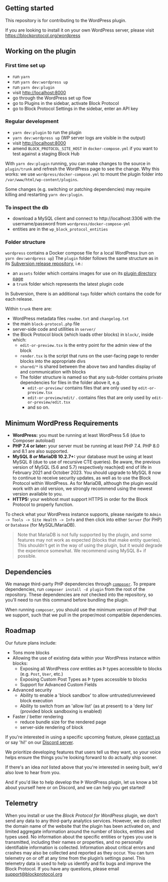 ## Getting started

This repository is for contributing to the WordPress plugin.

If you are looking to install it on your own WordPress server, please visit https://blockprotocol.org/wordpress

## Working on the plugin

### First time set up

- run `yarn`
- run `yarn dev:wordpress up`
- run `yarn dev:plugin`
- visit [http://localhost:8000](http://localhost:8000)
- go through the WordPress set up flow
- go to Plugins in the sidebar, activate Block Protocol
- go to Block Protocol Settings in the sidebar, enter an API key

### Regular development

- `yarn dev:plugin` to run the plugin
- `yarn dev:wordpress up` (WP server logs are visible in the output)
- visit [http://localhost:8000](http://localhost:8000)
- amend `BLOCK_PROTOCOL_SITE_HOST` in `docker-compose.yml` if you want to test against a staging Block Hub

With `yarn dev:plugin` running, you can make changes to the source in `plugin/trunk` and refresh the WordPress page to see the change.
Why this works: we use `wordpress/docker-compose.yml` to mount the plugin folder into `/var/www/html/wp-content/plugins`.

Some changes (e.g. switching or patching dependencies) may require killing and restarting `yarn dev:plugin`.

### To inspect the db

- download a MySQL client and connect to http://localhost:3306 with the username/password from `wordpress/docker-compose-yml`
- entities are in the `wp_block_protocol_entities`

### Folder structure

`wordpress` contains a Docker compose file for a local WordPress (run on `yarn dev:wordpress up`)
The `plugin` folder follows the same structure as in its [Subversion release repository](https://plugins.trac.wordpress.org/browser/blockprotocol), i.e.:

- an `assets` folder which contains images for use on its [plugin directory page](https://wordpress.org/plugins/blockprotocol/)
- a `trunk` folder which represents the latest plugin code

In Subversion, there is an additional `tags` folder which contains the code for each release.

Within `trunk` there are:

- WordPress metadata files `readme.txt` and `changelog.txt`
- the main `block-protocol.php` file
- server-side code and utillities in `server/`
- the Block Protocol block (which loads other blocks) in `block/`, inside which:
  - `edit-or-preview.tsx` is the entry point for the admin view of the block
  - `render.tsx` is the script that runs on the user-facing page to render blocks into the appropriate divs
  - `shared/*` is shared between the above two and handles display of and communication with blocks
  - The folder structure is named so that any sub-folder contains private dependencies for files in the folder above it, e.g.
    - `edit-or-preview/` contains files that are only used by `edit-or-preview.tsx`
    - `edit-or-preview/edit/` . contains files that are only used by `edit-or-preview/edit.tsx`
    - and so on.

## Minimum WordPress Requirements

- **WordPress:** you must be running at least WordPress 5.6 (due to Composer autoload)
- **PHP 7.4 or later:** your server must be running at least PHP 7.4. PHP 8.0 and 8.1 are also supported.
- **MySQL 8 _or_ MariaDB 10.2.7+:** your database must be using at least MySQL 8 (due to use of recursive CTE queries). Be aware, the previous version of MySQL (5.6 and 5.7) respectively reach(ed) end of life in February 2021 and October 2023. You should upgrade to MySQL 8 now to continue to receive security updates, as well as to use the Block Protocol within WordPress. As for MariaDB, although the plugin would work with an old version, we strongly recommend using the newest version available to you.
- **HTTPS:** your webhost must support HTTPS in order for the Block Protocol to properly function.

To check what your WordPress instance supports, please navigate to `Admin -> Tools -> Site Health -> Info` and then click into either `Server` (for PHP) or `Database` (for MySQL/MariaDB).

> Note that MariaDB is not fully supported by the plugin, and some features may not work as expected (blocks that make entity queries). This shouldn't get in the way of using the plugin, but it would degrade the experience somewhat. We recommend using MySQL 8+ if possible.

## Dependencies

We manage third-party PHP dependencies through [`composer`](https://getcomposer.org/). To prepare dependencies, run `composer install -d plugin` from the root of the repository. These dependencies are _not_ checked into the repository, so you'll need to run this command before bundling the plugin.

When running `composer`, you should use the minimum version of PHP that we support, such that we pull in the proper/most compatible dependencies.

## Roadmap

Our future plans include:

- Tons more blocks
- Allowing the use of existing data within your WordPress instance within blocks:
  - Exposing all WordPress _core_ entities as Þ types accessible to blocks (e.g. `Post`, `User`, etc.)
  - Exposing Custom Post Types as Þ types accessible to blocks
  - Support for Advanced Custom Fields
- Advanced security
  - Ability to enable a 'block sandbox' to allow untrusted/unreviewed block execution
  - Ability to switch from an 'allow list' (as at present) to a 'deny list' (provided block sandboxing is enabled)
- Faster / better rendering
  - reduce bundle size for the rendered page
  - server-side rendering of block

If you're interested in using a specific upcoming feature, please [contact us](https://blockprotocol.org/contact) or say 'hi!' on our [Discord server](https://blockprotocol.org/discord).

We prioritize developing features that users tell us they want, so your voice helps ensure the things you're looking forward to do actually ship sooner.

If there's an idea _not_ listed above that you're interested in seeing built, we'd also love to hear from you.

And if you'd like to help develop the Þ WordPress plugin, let us know a bit about yourself here or on Discord, and we can help you get started!

## Telemetry

When you install or use the _Block Protocol for WordPress_ plugin, we don’t send any data to any third-party analytics services. However, we do collect the domain name of the website that the plugin has been activated on, and limited aggregate information around the number of blocks, entities and types used. No information about the specific entities or types you use is transmitted, including their names or properties, and no personally identifiable information is collected. Information about critical errors and crashes may also be collected and reported as they occur. You can turn telemetry on or off at any time from the plugin’s settings panel. This telemetry data is used to help us identify and fix bugs and improve the Block Protocol. If you have any questions, please email support@blockprotocol.org
